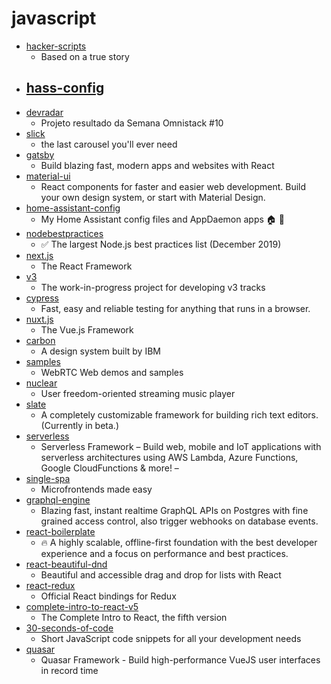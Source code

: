 # javascript
- [hacker-scripts](https://github.com/NARKOZ/hacker-scripts)
  - Based on a true story
- [hass-config](https://github.com/matt8707/hass-config)
  - 
- [devradar](https://github.com/filipedeschamps/devradar)
  - Projeto resultado da Semana Omnistack #10
- [slick](https://github.com/kenwheeler/slick)
  - the last carousel you'll ever need
- [gatsby](https://github.com/gatsbyjs/gatsby)
  - Build blazing fast, modern apps and websites with React
- [material-ui](https://github.com/mui-org/material-ui)
  - React components for faster and easier web development. Build your own design system, or start with Material Design.
- [home-assistant-config](https://github.com/basnijholt/home-assistant-config)
  - My Home Assistant config files and AppDaemon apps 🏠 🤖
- [nodebestpractices](https://github.com/goldbergyoni/nodebestpractices)
  - ✅ The largest Node.js best practices list (December 2019)
- [next.js](https://github.com/zeit/next.js)
  - The React Framework
- [v3](https://github.com/exercism/v3)
  - The work-in-progress project for developing v3 tracks
- [cypress](https://github.com/cypress-io/cypress)
  - Fast, easy and reliable testing for anything that runs in a browser.
- [nuxt.js](https://github.com/nuxt/nuxt.js)
  - The Vue.js Framework
- [carbon](https://github.com/carbon-design-system/carbon)
  - A design system built by IBM
- [samples](https://github.com/webrtc/samples)
  - WebRTC Web demos and samples
- [nuclear](https://github.com/nukeop/nuclear)
  - User freedom-oriented streaming music player
- [slate](https://github.com/ianstormtaylor/slate)
  - A completely customizable framework for building rich text editors. (Currently in beta.)
- [serverless](https://github.com/serverless/serverless)
  - Serverless Framework – Build web, mobile and IoT applications with serverless architectures using AWS Lambda, Azure Functions, Google CloudFunctions & more! –
- [single-spa](https://github.com/CanopyTax/single-spa)
  - Microfrontends made easy
- [graphql-engine](https://github.com/hasura/graphql-engine)
  - Blazing fast, instant realtime GraphQL APIs on Postgres with fine grained access control, also trigger webhooks on database events.
- [react-boilerplate](https://github.com/react-boilerplate/react-boilerplate)
  - 🔥 A highly scalable, offline-first foundation with the best developer experience and a focus on performance and best practices.
- [react-beautiful-dnd](https://github.com/atlassian/react-beautiful-dnd)
  - Beautiful and accessible drag and drop for lists with React
- [react-redux](https://github.com/reduxjs/react-redux)
  - Official React bindings for Redux
- [complete-intro-to-react-v5](https://github.com/btholt/complete-intro-to-react-v5)
  - The Complete Intro to React, the fifth version
- [30-seconds-of-code](https://github.com/30-seconds/30-seconds-of-code)
  - Short JavaScript code snippets for all your development needs
- [quasar](https://github.com/quasarframework/quasar)
  - Quasar Framework - Build high-performance VueJS user interfaces in record time
